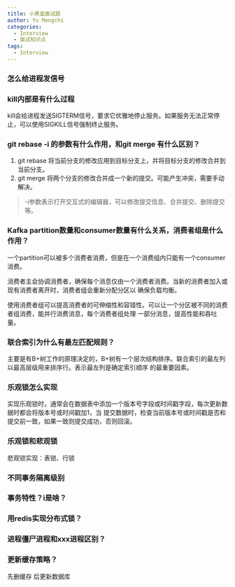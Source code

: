 ```yaml
---
title: 小黑盒面试题
author: Yu Mengchi
categories:
  - Interview
  - 面试知识点 
tags:
  - Interview
---
```

  
### 怎么给进程发信号

### kill内部是有什么过程
kill会给进程发送SIGTERM信号，要求它优雅地停止服务。如果服务无法正常停止，可以使用SIGKILL信号强制终止服务。
### git rebase -i 的参数有什么作用，和git merge 有什么区别？
1. git rebase 将当前分支的修改应用到目标分支上，并将目标分支的修改合并到当前分支。
2. git merge 将两个分支的修改合并成一个新的提交。可能产生冲突，需要手动解决。

> -i参数表示打开交互式的编辑器，可以修改提交信息、合并提交、删除提交等。

### Kafka partition数量和consumer数量有什么关系，消费者组是什么作用？

一个partition可以被多个消费者消费，但是在一个消费组内只能有一个consumer消费。

消费者主会协调消费者，确保每个消息仅由一个消费者消费。当新的消费者加入或现有消费者离开时，消费者组会重新分配分区以
确保负载均衡。

使用消费者组可以提高消费者的可伸缩性和容错性。可以让一个分区被不同的消费者组消费，能并行消费消息，每个消费者组处理
一部分消息，提高性能和吞吐量。



### 联合索引为什么有最左匹配规则？
主要是有B+树工作的原理决定的，B+树有一个层次结构排序。联合索引的最左列以最高层级用来排序行。表示最左列是确定索引顺序
的最重要因素。

### 乐观锁怎么实现
实现乐观锁时，通常会在数据表中添加一个版本号字段或时间戳字段，每次更新数据时都会将版本号或时间戳加1，当
提交数据时，检查当前版本号或时间戳是否和提交前一致，如果一致则提交成功，否则回滚。
### 乐观锁和悲观锁
悲观锁实现：表锁、行锁

### 不同事务隔离级别


### 事务特性？i是啥？


### 用redis实现分布式锁？


### 进程僵尸进程和xxx进程区别？


### 更新缓存策略？
先删缓存
后更新数据库


